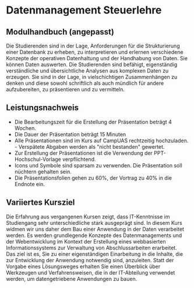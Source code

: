 
# Datenmanagement Steuerlehre

## Modulhandbuch (angepasst)

Die Studierenden sind in der Lage, Anforderungen für die Strukturierung einer Datenbank zu erheben, zu interpretieren und erlernen verschiedene Konzepte der operativen Datenhaltung und der Handhabung von Daten. Sie können Daten auswerten. Die Studierenden sind befähigt, eigenständig verständliche und übersichtliche Analysen aus komplexen Daten zu erzeugen. Sie sind in der Lage, in vielschichtigen Zusammenhängen zu denken und diese sowohl schriftlich als auch mündlich für andere aufzubereiten, zu präsentieren und zu vermitteln.  

## Leistungsnachweis

- Die Bearbeitungszeit für die Erstellung der Präsentation beträgt 4 Wochen.  
- Die Dauer der Präsentation beträgt 15 Minuten
- Alle Präsentationen sind im Kurs auf CampUAS rechtzeitig hochzuladen. - Verspätete Abgaben werden als "nicht bestanden" gewertet.  
- Zur Erstellung der Präsentationen ist die Verwendung der PPT-Hochschul-Vorlage verpflichtend.
- Icons und Symbole sind sparsam zu verwenden. Die Präsentation soll nüchtern gehalten sein.  
- Die Präsentationsfolien gehen zu 60%, der Vortrag zu 40% in die Endnote ein.  

## Variiertes Kursziel

Die Erfahrung aus vergangenen Kursen zeigt, dass IT-Kenntnisse im Studiengang sehr unterschiedliche stark ausgeprägt sind. In diesem Kurs widmen wir uns daher dem Bau einer Anwendung in der Daten verarbeitet werden. Es werden grundlegende Konzepte des Datenmanagements und der Webentwicklung im Kontext der Erstellung eines webbasierten Informationssystems zur Verwaltung von Abschlussarbeiten erarbeitet.  
Das ziel ist es, Sie zu einer eigenständigen Einarbeitung in die Inhalte, die zur Entwicklung der Anwendung notwendig sind, anzuleiten.
Statt der Vorgabe eines Lösungsweges erhalten Sie einen Überblick über Werkzeugen und Verfahrensweisen, die in der IT-Abteilung verwendet werden, um datengetriebene Anwendungen zu bauen.  
